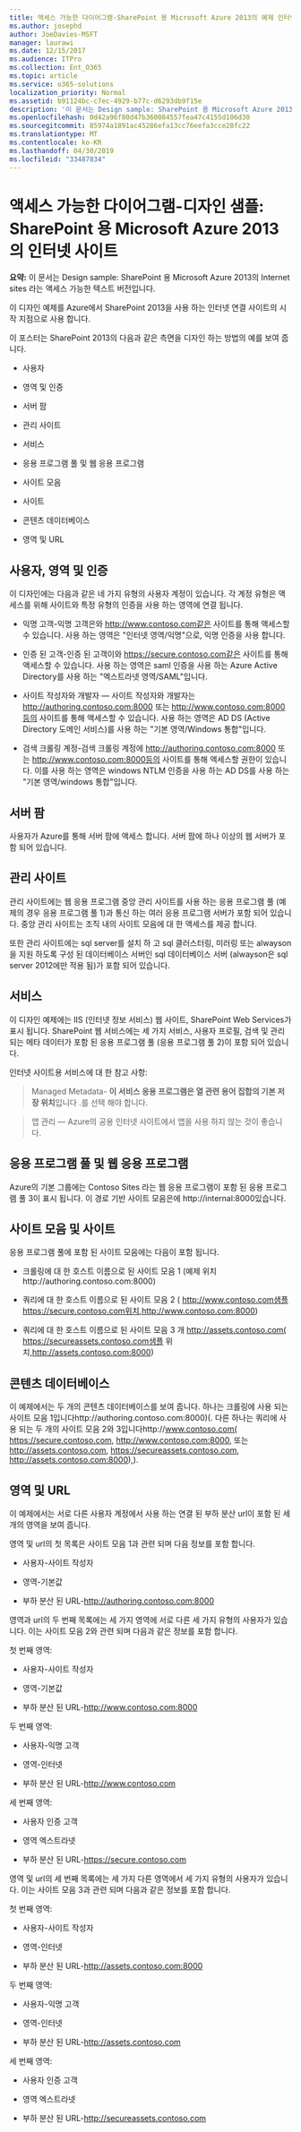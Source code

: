 ```yaml
---
title: 액세스 가능한 다이어그램-SharePoint 용 Microsoft Azure 2013의 예제 인터넷 사이트 디자인
ms.author: josephd
author: JoeDavies-MSFT
manager: laurawi
ms.date: 12/15/2017
ms.audience: ITPro
ms.collection: Ent_O365
ms.topic: article
ms.service: o365-solutions
localization_priority: Normal
ms.assetid: b91124bc-c7ec-4929-b77c-d6293db9f15e
description: '이 문서는 Design sample: SharePoint 용 Microsoft Azure 2013의 Internet sites 라는 액세스 가능한 텍스트 버전입니다.'
ms.openlocfilehash: 0d42a96f80d47b360084557fea47c4155d106d30
ms.sourcegitcommit: 85974a1891ac45286efa13cc76eefa3cce28fc22
ms.translationtype: MT
ms.contentlocale: ko-KR
ms.lasthandoff: 04/30/2019
ms.locfileid: "33487834"
---
```

# <a name="accessible-diagram---design-sample-internet-sites-in-microsoft-azure-for-sharepoint-2013"></a>액세스 가능한 다이어그램-디자인 샘플: SharePoint 용 Microsoft Azure 2013의 인터넷 사이트

**요약:** 이 문서는 Design sample: SharePoint 용 Microsoft Azure 2013의 Internet sites 라는 액세스 가능한 텍스트 버전입니다.
  
이 디자인 예제를 Azure에서 SharePoint 2013을 사용 하는 인터넷 연결 사이트의 시작 지점으로 사용 합니다.
  
이 포스터는 SharePoint 2013의 다음과 같은 측면을 디자인 하는 방법의 예를 보여 줍니다.
  
- 사용자
    
- 영역 및 인증
    
- 서버 팜
    
- 관리 사이트
    
- 서비스
    
- 응용 프로그램 풀 및 웹 응용 프로그램
    
- 사이트 모음
    
- 사이트
    
- 콘텐츠 데이터베이스
    
- 영역 및 URL
    
## <a name="users-zones-and-authentication"></a>사용자, 영역 및 인증

이 디자인에는 다음과 같은 네 가지 유형의 사용자 계정이 있습니다. 각 계정 유형은 액세스를 위해 사이트와 특정 유형의 인증을 사용 하는 영역에 연결 됩니다. 
  
- 익명 고객-익명 고객은와 http://www.contoso.com같은 사이트를 통해 액세스할 수 있습니다. 사용 하는 영역은 "인터넷 영역/익명"으로, 익명 인증을 사용 합니다.
    
- 인증 된 고객-인증 된 고객이와 https://secure.contoso.com같은 사이트를 통해 액세스할 수 있습니다. 사용 하는 영역은 saml 인증을 사용 하는 Azure Active Directory를 사용 하는 "엑스트라넷 영역/SAML"입니다.
    
- 사이트 작성자와 개발자 — 사이트 작성자와 개발자는 http://authoring.contoso.com:8000 또는 http://www.contoso.com:8000등의 사이트를 통해 액세스할 수 있습니다. 사용 하는 영역은 AD DS (Active Directory 도메인 서비스)를 사용 하는 "기본 영역/Windows 통합"입니다.
    
- 검색 크롤링 계정-검색 크롤링 계정에 http://authoring.contoso.com:8000 또는 http://www.contoso.com:8000등의 사이트를 통해 액세스할 권한이 있습니다. 이를 사용 하는 영역은 windows NTLM 인증을 사용 하는 AD DS를 사용 하는 "기본 영역/windows 통합"입니다.
    
## <a name="server-farm"></a>서버 팜

사용자가 Azure를 통해 서버 팜에 액세스 합니다. 서버 팜에 하나 이상의 웹 서버가 포함 되어 있습니다.
  
## <a name="administration-site"></a>관리 사이트

관리 사이트에는 웹 응용 프로그램 중앙 관리 사이트를 사용 하는 응용 프로그램 풀 (예제의 경우 응용 프로그램 풀 1)과 통신 하는 여러 응용 프로그램 서버가 포함 되어 있습니다. 중앙 관리 사이트는 조직 내의 사이트 모음에 대 한 액세스를 제공 합니다.
  
또한 관리 사이트에는 sql server를 설치 하 고 sql 클러스터링, 미러링 또는 alwayson을 지원 하도록 구성 된 데이터베이스 서버인 sql 데이터베이스 서버 (alwayson은 sql server 2012에만 적용 됨)가 포함 되어 있습니다.
  
## <a name="services"></a>서비스

이 디자인 예제에는 IIS (인터넷 정보 서비스) 웹 사이트, SharePoint Web Services가 표시 됩니다. SharePoint 웹 서비스에는 세 가지 서비스, 사용자 프로필, 검색 및 관리 되는 메타 데이터가 포함 된 응용 프로그램 풀 (응용 프로그램 풀 2)이 포함 되어 있습니다.
  
인터넷 사이트용 서비스에 대 한 참고 사항:
  
> Managed Metadata- **이 서비스 응용 프로그램은 열 관련 용어 집합의 기본 저장 위치**입니다 .를 선택 해야 합니다.
    
> 앱 관리 — Azure의 공용 인터넷 사이트에서 앱을 사용 하지 않는 것이 좋습니다.
    
## <a name="application-pools-and-web-applications"></a>응용 프로그램 풀 및 웹 응용 프로그램

Azure의 기본 그룹에는 Contoso Sites 라는 웹 응용 프로그램이 포함 된 응용 프로그램 풀 3이 표시 됩니다. 이 경로 기반 사이트 모음은에 http://internal:8000있습니다.
  
## <a name="site-collections-and-sites"></a>사이트 모음 및 사이트

응용 프로그램 풀에 포함 된 사이트 모음에는 다음이 포함 됩니다.
  
- 크롤링에 대 한 호스트 이름으로 된 사이트 모음 1 (예제 위치http://authoring.contoso.com:8000)
    
- 쿼리에 대 한 호스트 이름으로 된 사이트 모음 2 ( http://www.contoso.com샘플 https://secure.contoso.com위치,http://www.contoso.com:8000)
    
- 쿼리에 대 한 호스트 이름으로 된 사이트 모음 3 개 http://assets.contoso.com( https://secureassets.contoso.com샘플 위치,http://assets.contoso.com:8000)
    
## <a name="content-databases"></a>콘텐츠 데이터베이스

이 예제에서는 두 개의 콘텐츠 데이터베이스를 보여 줍니다. 하나는 크롤링에 사용 되는 사이트 모음 1입니다http://authoring.contoso.com:8000)(. 다른 하나는 쿼리에 사용 되는 두 개의 사이트 모음 2와 3입니다http://www.contoso.com( https://secure.contoso.com, http://www.contoso.com:8000, 또는 http://assets.contoso.com, https://secureassets.contoso.com, http://assets.contoso.com:8000),).
  
## <a name="zones-and-urls"></a>영역 및 URL

이 예제에서는 서로 다른 사용자 계정에서 사용 하는 연결 된 부하 분산 url이 포함 된 세 개의 영역을 보여 줍니다. 
  
영역 및 url의 첫 목록은 사이트 모음 1과 관련 되며 다음 정보를 포함 합니다.
  
- 사용자-사이트 작성자
    
- 영역-기본값
    
- 부하 분산 된 URL-http://authoring.contoso.com:8000
    
영역과 url의 두 번째 목록에는 세 가지 영역에 서로 다른 세 가지 유형의 사용자가 있습니다. 이는 사이트 모음 2와 관련 되며 다음과 같은 정보를 포함 합니다.
  
첫 번째 영역:
  
- 사용자-사이트 작성자
    
- 영역-기본값
    
- 부하 분산 된 URL-http://www.contoso.com:8000
    
두 번째 영역:
  
- 사용자-익명 고객
    
- 영역-인터넷
    
- 부하 분산 된 URL-http://www.contoso.com
    
세 번째 영역:
  
- 사용자 인증 고객
    
- 영역 엑스트라넷
    
- 부하 분산 된 URL-https://secure.contoso.com
    
영역 및 url의 세 번째 목록에는 세 가지 다른 영역에서 세 가지 유형의 사용자가 있습니다. 이는 사이트 모음 3과 관련 되며 다음과 같은 정보를 포함 합니다.
  
첫 번째 영역:
  
- 사용자-사이트 작성자
    
- 영역-인터넷
    
- 부하 분산 된 URL-http://assets.contoso.com:8000
    
두 번째 영역:
  
- 사용자-익명 고객
    
- 영역-인터넷
    
- 부하 분산 된 URL-http://assets.contoso.com
    
세 번째 영역:
  
- 사용자 인증 고객
    
- 영역 엑스트라넷
    
- 부하 분산 된 URL-http://secureassets.contoso.com
    

